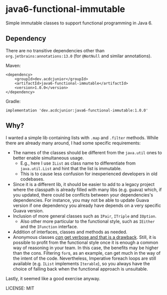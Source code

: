 # java6-functional-immutable

Simple immutable classes to support functional programming in Java 6.

## Dependency

There are no transitive dependencies other than `org.jetbrains:annotations:13.0` (for `@NotNull` and similar annotations).

Maven:

    <dependency>
        <groupId>dev.acdcjunior</groupId>
        <artifactId>java6-functional-immutable</artifactId>
        <version>1.0.0</version>
    </dependency>
    
Gradle:

    implementation 'dev.acdcjunior:java6-functional-immutable:1.0.0'


## Why?

I wanted a simple lib containing lists with `.map` and `.filter` methods. While there are
already many around, I had some specific requirements: 

- The names of the classes should be different from the `java.util` ones to better enable simultaneous usage.
    - E.g., here I use `IList` as class name to differentiate from `java.util.List` and hint that the list is immutable.
    - This is to cause less confusion for inexperienced developers in old codebases.
- Since it is a different lib, it should be easier to add to a legacy project where the classpath is already filled
  with many libs (e.g. guava) which, if you updated, there could be conflicts between your dependencies's dependencies.
  For instance, you may not be able to update Guava version if one dependency you already have depends on a very specific
  Guava version.
- Inclusion of more general classes such as `IPair`, `ITriple` and `IOption`.
    - Also other more particular to the functional style, such as `IEither` and the `IFunction` interface.
- Addition of interfaces, classes and methods as needed.
- Anonymous classes [_can_ get verbose and that is a drawback][guava-functional]. Still, it is possible to
 profit from the functional style once it is enough a common way of reasoning in your team. In this case, the benefits
 may be higher than the cons. Filtering `for`s, as an example, can get much in the way
of the intent of the code. Nevertheless, Imperative foreach loops are still available (e.g. `IList` implements `Iterable`), so
you always have the choice of falling back when the functional approach is unsuitable.

Lastly, it seemed like a good exercise anyway.

LICENSE: MIT

[guava-functional]: https://github.com/google/guava/wiki/FunctionalExplained#Caveats